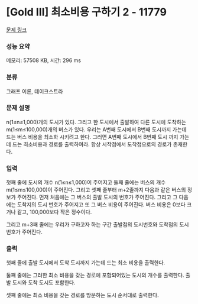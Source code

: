# [Gold III] 최소비용 구하기 2 - 11779 

[문제 링크](https://www.acmicpc.net/problem/11779) 

### 성능 요약

메모리: 57508 KB, 시간: 296 ms

### 분류

그래프 이론, 데이크스트라

### 문제 설명

<p>n(1≤n≤1,000)개의 도시가 있다. 그리고 한 도시에서 출발하여 다른 도시에 도착하는 m(1≤m≤100,000)개의 버스가 있다. 우리는 A번째 도시에서 B번째 도시까지 가는데 드는 버스 비용을 최소화 시키려고 한다. 그러면 A번째 도시에서 B번째 도시 까지 가는데 드는 최소비용과 경로를 출력하여라. 항상 시작점에서 도착점으로의 경로가 존재한다.</p>

### 입력 

 <p>첫째 줄에 도시의 개수 n(1≤n≤1,000)이 주어지고 둘째 줄에는 버스의 개수 m(1≤m≤100,000)이 주어진다. 그리고 셋째 줄부터 m+2줄까지 다음과 같은 버스의 정보가 주어진다. 먼저 처음에는 그 버스의 출발 도시의 번호가 주어진다. 그리고 그 다음에는 도착지의 도시 번호가 주어지고 또 그 버스 비용이 주어진다. 버스 비용은 0보다 크거나 같고, 100,000보다 작은 정수이다.</p>

<p>그리고 m+3째 줄에는 우리가 구하고자 하는 구간 출발점의 도시번호와 도착점의 도시번호가 주어진다.</p>

### 출력 

 <p>첫째 줄에 출발 도시에서 도착 도시까지 가는데 드는 최소 비용을 출력한다.</p>

<p>둘째 줄에는 그러한 최소 비용을 갖는 경로에 포함되어있는 도시의 개수를 출력한다. 출발 도시와 도착 도시도 포함한다.</p>

<p>셋째 줄에는 최소 비용을 갖는 경로를 방문하는 도시 순서대로 출력한다.</p>

